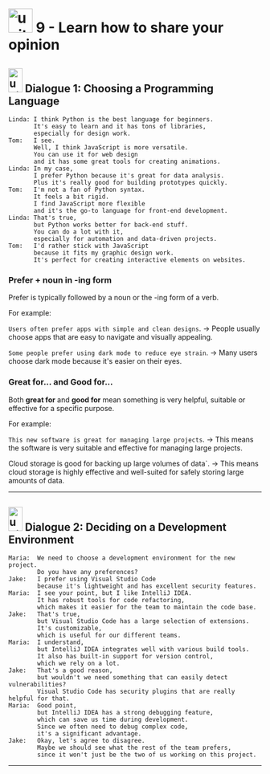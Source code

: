 # <img width="48" height="48" src="https://img.icons8.com/emoji/48/united-kingdom-emoji.png" alt="united-kingdom-emoji"/>  9 - Learn how to share your opinion

## <img width="28" height="48" src="https://img.icons8.com/emoji/28/united-kingdom-emoji.png" alt="united-kingdom-emoji"/> Dialogue 1: Choosing a Programming Language

```
Linda: I think Python is the best language for beginners.
       It's easy to learn and it has tons of libraries,
       especially for design work.
Tom:   I see.
       Well, I think JavaScript is more versatile.
       You can use it for web design
       and it has some great tools for creating animations.
Linda: In my case,
       I prefer Python because it's great for data analysis.
       Plus it's really good for building prototypes quickly.
Tom:   I'm not a fan of Python syntax.
       It feels a bit rigid.
       I find JavaScript more flexible
       and it's the go-to language for front-end development.
Linda: That's true,
       but Python works better for back-end stuff.
       You can do a lot with it,
       especially for automation and data-driven projects.
Tom:   I'd rather stick with JavaScript
       because it fits my graphic design work.
       It's perfect for creating interactive elements on websites.
```

### Prefer + noun in -ing form


Prefer is typically followed by a noun or the -ing form of a verb. 

For example:

`Users often prefer apps with simple and clean designs`. -> People usually choose apps that are easy to navigate and visually appealing.

`Some people prefer using dark mode to reduce eye strain`. -> Many users choose dark mode because it's easier on their eyes.

### Great for... and Good for... 

Both **great for** and **good for** mean something is very helpful, suitable or effective for a specific purpose. 

For example:

`This new software is great for managing large projects`. -> This means the software is very suitable and effective for managing large projects.

Cloud storage is good for backing up large volumes of data`. -> This means cloud storage is highly effective and well-suited for safely storing large amounts of data.


---

## <img width="28" height="48" src="https://img.icons8.com/emoji/28/united-kingdom-emoji.png" alt="united-kingdom-emoji"/>  Dialogue 2: Deciding on a Development Environment

```
Maria:  We need to choose a development environment for the new project.
        Do you have any preferences?
Jake:   I prefer using Visual Studio Code
        because it's lightweight and has excellent security features.
Maria:  I see your point, but I like IntelliJ IDEA.
        It has robust tools for code refactoring,
        which makes it easier for the team to maintain the code base.
Jake:   That's true,
        but Visual Studio Code has a large selection of extensions.
        It's customizable,
        which is useful for our different teams.
Maria:  I understand,
        but IntelliJ IDEA integrates well with various build tools.
        It also has built-in support for version control,
        which we rely on a lot.
Jake:   That's a good reason,
        but wouldn't we need something that can easily detect vulnerabilities?
        Visual Studio Code has security plugins that are really helpful for that.
Maria:  Good point,
        but IntelliJ IDEA has a strong debugging feature,
        which can save us time during development.
        Since we often need to debug complex code,
        it's a significant advantage.
Jake:   Okay, let's agree to disagree.
        Maybe we should see what the rest of the team prefers,
        since it won't just be the two of us working on this project.
```

---
